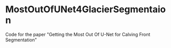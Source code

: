 # MostOutOfUNet4GlacierSegmentaion
Code for the paper "Getting the Most Out Of U-Net for Calving Front Segmentation"
